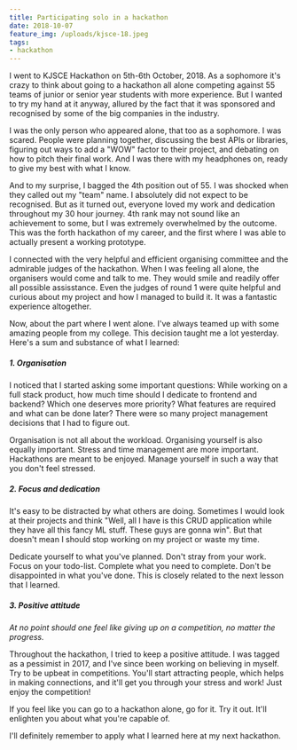 ```yaml
---
title: Participating solo in a hackathon
date: 2018-10-07
feature_img: /uploads/kjsce-18.jpeg
tags:
- hackathon
---
```


I went to KJSCE Hackathon on 5th-6th October, 2018. As a sophomore it's crazy to think about going to a hackathon all alone competing against 55 teams of junior or senior year students with more experience. But I wanted to try my hand at it anyway, allured by the fact that it was sponsored and recognised by some of the big companies in the industry.

I was the only person who appeared alone, that too as a sophomore. I was scared. People were planning together, discussing the best APIs or libraries, figuring out ways to add a "WOW" factor to their project, and debating on how to pitch their final work. And I was there with my headphones on, ready to give my best with what I know.

And to my surprise, I bagged the 4th position out of 55. I was shocked when they called out my "team" name. I absolutely did not expect to be recognised. But as it turned out, everyone loved my work and dedication throughout my 30 hour journey. 4th rank may not sound like an achievement to some, but I was extremely overwhelmed by the outcome. This was the forth hackathon of my career, and the first where I was able to actually present a working prototype.

I connected with the very helpful and efficient organising committee and the admirable judges of the hackathon. When I was feeling all alone, the organisers would come and talk to me. They would smile and readily offer all possible assisstance. Even the judges of round 1 were quite helpful and curious about my project and how I managed to build it. It was a fantastic experience altogether.

Now, about the part where I went alone. I've always teamed up with some amazing people from my college. This decision taught me a lot yesterday. Here's a sum and substance of what I learned:

##### 1. Organisation

I noticed that I started asking some important questions: While working on a full stack product, how much time should I dedicate to frontend and backend? Which one deserves more priority? What features are required and what can be done later? There were so many project management decisions that I had to figure out.

Organisation is not all about the workload. Organising yourself is also equally important. Stress and time management are more important. Hackathons are meant to be enjoyed. Manage yourself in such a way that you don't feel stressed.

##### 2. Focus and dedication

It's easy to be distracted by what others are doing. Sometimes I would look at their projects and think "Well, all I have is this CRUD application while they have all this fancy ML stuff. These guys are gonna win". But that doesn't mean I should stop working on my project or waste my time. 

Dedicate yourself to what you've planned. Don't stray from your work. Focus on your todo-list. Complete what you need to complete. Don't be disappointed in what you've done. This is closely related to the next lesson that I learned.

##### 3. Positive attitude

*At no point should one feel like giving up on a competition, no matter the progress.*

Throughout the hackathon, I tried to keep a positive attitude. I was tagged as a pessimist in 2017, and I've since been working on believing in myself. Try to be upbeat in competitions. You'll start attracting people, which helps in making connections, and it'll get you through your stress and work! Just enjoy the competition!

If you feel like you can go to a hackathon alone, go for it. Try it out. It'll enlighten you about what you're capable of.

I'll definitely remember to apply what I learned here at my next hackathon.
